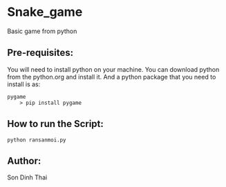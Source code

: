 # Snake_game
Basic game from python
## Pre-requisites:
You will need to install python on your machine. You can download python from the python.org and install it. And a python package that you need to install is as:
    
    pygame
        > pip install pygame

## How to run the Script:
    python ransanmoi.py
    
## Author:
Son Dinh Thai
    
